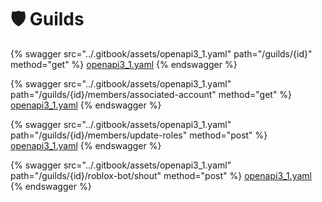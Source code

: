 # 🛡️ Guilds

{% swagger src="../.gitbook/assets/openapi3_1.yaml" path="/guilds/{id}" method="get" %}
[openapi3_1.yaml](../.gitbook/assets/openapi3_1.yaml)
{% endswagger %}

{% swagger src="../.gitbook/assets/openapi3_1.yaml" path="/guilds/{id}/members/associated-account" method="get" %}
[openapi3_1.yaml](../.gitbook/assets/openapi3_1.yaml)
{% endswagger %}

{% swagger src="../.gitbook/assets/openapi3_1.yaml" path="/guilds/{id}/members/update-roles" method="post" %}
[openapi3_1.yaml](../.gitbook/assets/openapi3_1.yaml)
{% endswagger %}

{% swagger src="../.gitbook/assets/openapi3_1.yaml" path="/guilds/{id}/roblox-bot/shout" method="post" %}
[openapi3_1.yaml](../.gitbook/assets/openapi3_1.yaml)
{% endswagger %}
